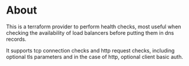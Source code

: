 # About

This is a terraform provider to perform health checks, most useful when checking the availability of load balancers before putting them in dns records.

It supports tcp connection checks and http request checks, including optional tls parameters and in the case of http, optional client basic auth.